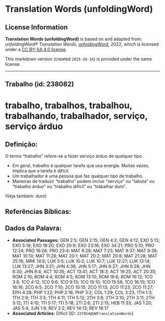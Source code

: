 # Translation Words (unfoldingWord)

## License Information

**Translation Words (unfoldingWord)** is based on and adapted from: _unfoldingWord® Translation Words_, [unfoldingWord](https://unfoldingword.org/utw), 2022, which is licensed under a [CC BY-SA 4.0 license](https://creativecommons.org/licenses/by-sa/4.0/legalcode.en).

This markdown version (created `2025-10-16`) is provided under the same license.



--------------------------------

## Trabalho (id: 238082)

trabalho, trabalhos, trabalhou, trabalhando, trabalhador, serviço, serviço árduo
================================================================================

Definição:
----------

O termo “trabalho” refere\-se a fazer serviço árduo de qualquer tipo.

* Em geral, trabalho é qualquer tarefa que usa energia. Muitas vezes, implica que a tarefa é difícil.
* Um trabalhador é uma pessoa que faz qualquer tipo de trabalho.
* Maneiras de traduzir “trabalho” podem incluir “serviço” ou “labuta” ou “trabalho árduo” ou “trabalho difícil” ou “trabalhar duro”.

(Veja também: duro)

Referências Bíblicas:
---------------------

Dados da Palavra:
-----------------

* **Associated Passages:** GEN 2:5; GEN 2:15; GEN 4:2; GEN 4:12; EXO 5:13; EXO 5:18; EXO 18:20; EXO 20:9; EXO 23:16; EXO 34:21; PRO 5:10; PRO 12:24; PRO 16:26; PRO 23:4; MAT 6:28; MAT 7:23; MAT 9:37; MAT 9:38; MAT 10:10; MAT 11:28; MAT 20:1; MAT 20:2; MAT 20:8; MAT 21:28; MAT 25:16; MRK 14:6; LUK 5:5; LUK 10:2; LUK 10:7; LUK 12:27; LUK 13:14; LUK 13:27; JHN 3:21; JHN 4:38; JHN 5:17; JHN 6:27; JHN 6:28; JHN 6:30; JHN 9:4; ACT 10:35; ACT 13:41; ACT 18:3; ACT 19:25; ACT 20:35; ROM 2:10; ROM 4:4; ROM 4:5; ROM 13:10; ROM 16:6; ROM 16:12; 1CO 3:8; 1CO 4:12; 1CO 9:6; 1CO 9:13; 1CO 15:10; 1CO 15:58; 1CO 16:10; 1CO 16:16; 2CO 6:5; 2CO 7:10; 2CO 10:15; 2CO 11:13; 2CO 11:23; 2CO 11:27; EPH 4:28; PHP 1:22; PHP 2:16; PHP 3:2; COL 1:29; COL 3:23; 1TH 1:3; 1TH 2:9; 1TH 3:5; 1TH 4:11; 1TH 5:12; 2TH 3:8; 2TH 3:10; 2TH 3:11; 2TH 3:12; 1TI 4:10; 1TI 5:17; 1TI 5:18; 2TI 2:6; 2TI 2:15; HEB 11:33; JAS 1:20; JAS 5:4; 2JN 1:8; REV 2:2; REV 14:13; REV 18:17
* **Associated Articles:** Difícil (ID: `237954@UWTranslationWords`)

